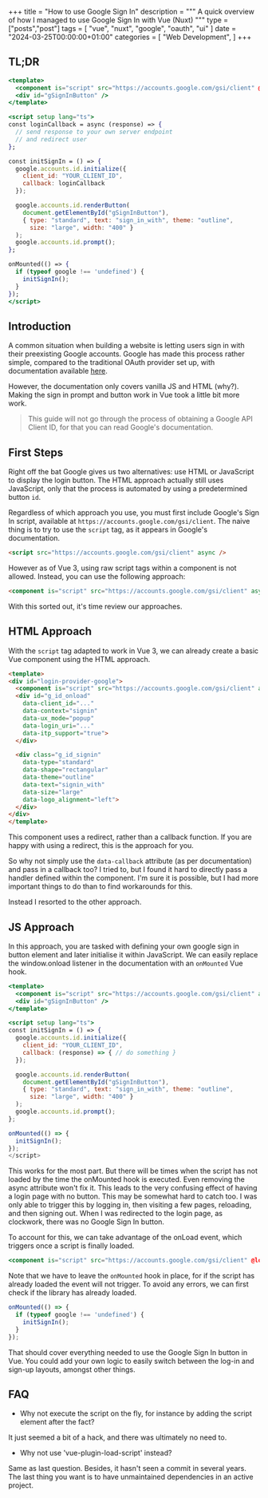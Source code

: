 +++
title = "How to use Google Sign In"
description = """
  A quick overview of how I managed to use Google Sign In with Vue (Nuxt)
"""
type = ["posts","post"]
tags = [
    "vue",
    "nuxt",
    "google",
    "oauth",
    "ui"
]
date = "2024-03-25T00:00:00+01:00"
categories = [
    "Web Development",
]
+++
## TL;DR

```jsx
<template>
  <component is="script" src="https://accounts.google.com/gsi/client" @load="initSignIn" async />
  <div id="gSignInButton" />
</template>

<script setup lang="ts">
const loginCallback = async (response) => {
  // send response to your own server endpoint
  // and redirect user
};

const initSignIn = () => {
  google.accounts.id.initialize({
    client_id: "YOUR_CLIENT_ID",
    callback: loginCallback
  });

  google.accounts.id.renderButton(
    document.getElementById("gSignInButton"),
    { type: "standard", text: "sign_in_with", theme: "outline",
      size: "large", width: "400" }
  );
  google.accounts.id.prompt();
};

onMounted(() => {
  if (typeof google !== 'undefined') {
    initSignIn();
  }
});
</script>
```

## Introduction

A common situation when building a website is letting users sign in with their preexisting
Google accounts. Google has made this process rather simple, compared to the traditional
OAuth provider set up, with documentation available [here][google-button].

However, the documentation only covers vanilla JS and HTML (why?).
Making the sign in prompt and button work in Vue took a little bit more work.

> This guide will not go through the process of obtaining a Google API Client ID,
> for that you can read Google's documentation.

## First Steps

Right off the bat Google gives us two alternatives: use HTML or JavaScript to display the
login button. The HTML approach actually still uses JavaScript, only that the process is
automated by using a predetermined button `id`.

Regardless of which approach you use, you must first include Google's Sign In script,
available at `https://accounts.google.com/gsi/client`.
The naive thing is to try to use the `script` tag, as it appears in Google's documentation.

```html
<script src="https://accounts.google.com/gsi/client" async />
```
However as of Vue 3, using raw script tags within a component is not allowed.
Instead, you can use the following approach:

```html
<component is="script" src="https://accounts.google.com/gsi/client" async />
```

With this sorted out, it's time review our approaches.


## HTML Approach

With the `script` tag adapted to work in Vue 3, we can already create a basic Vue
component using the HTML approach.

```html
<template>
<div id="login-provider-google">
  <component is="script" src="https://accounts.google.com/gsi/client" async />
  <div id="g_id_onload"
    data-client_id="..."
    data-context="signin"
    data-ux_mode="popup"
    data-login_uri="..."
    data-itp_support="true">
  </div>

  <div class="g_id_signin"
    data-type="standard"
    data-shape="rectangular"
    data-theme="outline"
    data-text="signin_with"
    data-size="large"
    data-logo_alignment="left">
  </div>
</div>
</template>
```

This component uses a redirect, rather than a callback function.
If you are happy with using a redirect, this is the approach for you.

So why not simply use the `data-callback` attribute (as per documentation) and pass in
a callback too? I tried to, but I found it hard to directly pass a handler defined within
the component. I'm sure it is possible, but I had more important things to do than to find
workarounds for this.

Instead I resorted to the other approach.

## JS Approach

In this approach, you are tasked with defining your own google sign in button element
and later initialise it within JavaScript.
We can easily replace the window.onload listener in the documentation with an
`onMounted` Vue hook.

```jsx
<template>
  <component is="script" src="https://accounts.google.com/gsi/client" async />
  <div id="gSignInButton" />
</template>

<script setup lang="ts">
const initSignIn = () => {
  google.accounts.id.initialize({
    client_id: "YOUR_CLIENT_ID",
    callback: (response) => { // do something }
  });

  google.accounts.id.renderButton(
    document.getElementById("gSignInButton"),
    { type: "standard", text: "sign_in_with", theme: "outline",
      size: "large", width: "400" }
  );
  google.accounts.id.prompt();
};

onMounted(() => {
  initSignIn();
});
</script>
```

This works for the most part. But there will be times when the script has not loaded
by the time the onMounted hook is executed. Even removing the async attribute won't fix
it. This leads to the very confusing effect of having a login page with no button.
This may be somewhat hard to catch too. I was only able to trigger this by logging in,
then visiting a few pages, reloading, and then signing out. When I was redirected
to the login page, as clockwork, there was no Google Sign In button.

To account for this, we can take advantage of the onLoad event, which triggers once a script
is finally loaded.

```jsx
<component is="script" src="https://accounts.google.com/gsi/client" @load="initSignIn" async />
```

Note that we have to leave the `onMounted` hook in place, for if the script has already loaded
the event will not trigger. To avoid any errors, we can first check if the library has already
loaded.

```js
onMounted(() => {
  if (typeof google !== 'undefined') {
    initSignIn();
  }
});
```

That should cover everything needed to use the Google Sign In button in Vue.
You could add your own logic to easily switch between the log-in and sign-up layouts, amongst
other things.

## FAQ

- Why not execute the script on the fly, for instance by adding the script element
  after the fact?

It just seemed a bit of a hack, and there was ultimately no need to.

- Why not use 'vue-plugin-load-script' instead?

Same as last question. Besides, it hasn't seen a commit in several years.
The last thing you want is to have unmaintained dependencies in an active project.

<!-- LINKS -->
[google-button]: https://developers.google.com/identity/gsi/web/guides/display-button

